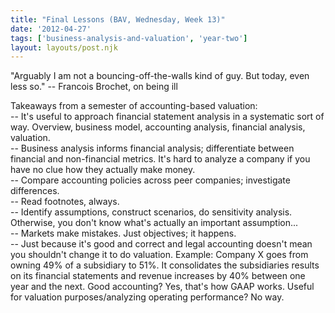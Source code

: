 ```yaml
---
title: "Final Lessons (BAV, Wednesday, Week 13)"
date: '2012-04-27'
tags: ['business-analysis-and-valuation', 'year-two']
layout: layouts/post.njk
---
```


"Arguably I am not a bouncing-off-the-walls kind of guy. But today, even less so." -- Francois Brochet, on being ill

Takeaways from a semester of accounting-based valuation:\
-- It's useful to approach financial statement analysis in a systematic sort of way. Overview, business model, accounting analysis, financial analysis, valuation.\
-- Business analysis informs financial analysis; differentiate between financial and non-financial metrics. It's hard to analyze a company if you have no clue how they actually make money.\
-- Compare accounting policies across peer companies; investigate differences.\
-- Read footnotes, always.\
-- Identify assumptions, construct scenarios, do sensitivity analysis. Otherwise, you don't know what's actually an important assumption...\
-- Markets make mistakes. Just objectives; it happens.\
-- Just because it's good and correct and legal accounting doesn't mean you shouldn't change it to do valuation. Example: Company X goes from owning 49% of a subsidiary to 51%. It consolidates the subsidiaries results on its financial statements and revenue increases by 40% between one year and the next. Good accounting? Yes, that's how GAAP works. Useful for valuation purposes/analyzing operating performance? No way.
